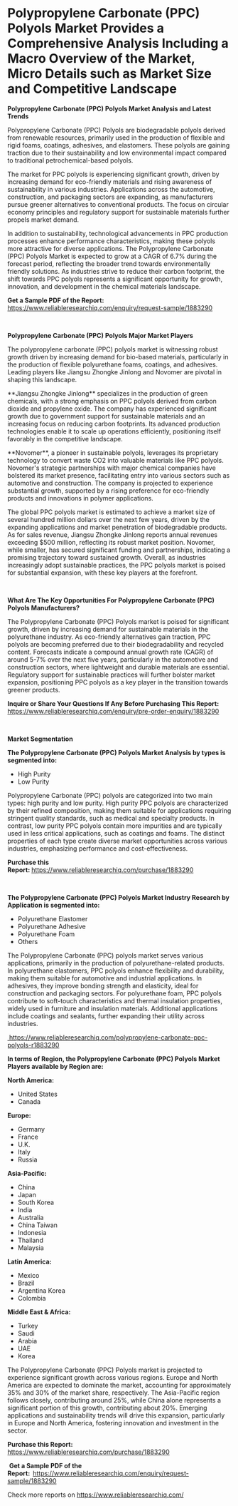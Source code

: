 <p><h1>Polypropylene Carbonate (PPC) Polyols Market Provides a Comprehensive Analysis Including a Macro Overview of the Market, Micro Details such as Market Size and Competitive Landscape</h1></p><p><strong>Polypropylene Carbonate (PPC) Polyols Market Analysis and Latest Trends</strong></p>
<p><p>Polypropylene Carbonate (PPC) Polyols are biodegradable polyols derived from renewable resources, primarily used in the production of flexible and rigid foams, coatings, adhesives, and elastomers. These polyols are gaining traction due to their sustainability and low environmental impact compared to traditional petrochemical-based polyols. </p><p>The market for PPC polyols is experiencing significant growth, driven by increasing demand for eco-friendly materials and rising awareness of sustainability in various industries. Applications across the automotive, construction, and packaging sectors are expanding, as manufacturers pursue greener alternatives to conventional products. The focus on circular economy principles and regulatory support for sustainable materials further propels market demand.</p><p>In addition to sustainability, technological advancements in PPC production processes enhance performance characteristics, making these polyols more attractive for diverse applications. The Polypropylene Carbonate (PPC) Polyols Market is expected to grow at a CAGR of 6.7% during the forecast period, reflecting the broader trend towards environmentally friendly solutions. As industries strive to reduce their carbon footprint, the shift towards PPC polyols represents a significant opportunity for growth, innovation, and development in the chemical materials landscape.</p></p>
<p><strong>Get a Sample PDF of the Report:&nbsp;</strong> <a href="https://www.reliableresearchiq.com/enquiry/request-sample/1883290?utm_campaign=3503&utm_medium=2&utm_source=Github&utm_content=ia&utm_term=03042025&utm_id=polypropylene-carbonate-ppc-polyols">https://www.reliableresearchiq.com/enquiry/request-sample/1883290</a></p>
<p>&nbsp;</p>
<p><strong>Polypropylene Carbonate (PPC) Polyols Major Market Players</strong></p>
<p><p>The polypropylene carbonate (PPC) polyols market is witnessing robust growth driven by increasing demand for bio-based materials, particularly in the production of flexible polyurethane foams, coatings, and adhesives. Leading players like Jiangsu Zhongke Jinlong and Novomer are pivotal in shaping this landscape.</p><p>**Jiangsu Zhongke Jinlong** specializes in the production of green chemicals, with a strong emphasis on PPC polyols derived from carbon dioxide and propylene oxide. The company has experienced significant growth due to government support for sustainable materials and an increasing focus on reducing carbon footprints. Its advanced production technologies enable it to scale up operations efficiently, positioning itself favorably in the competitive landscape.</p><p>**Novomer**, a pioneer in sustainable polyols, leverages its proprietary technology to convert waste CO2 into valuable materials like PPC polyols. Novomer's strategic partnerships with major chemical companies have bolstered its market presence, facilitating entry into various sectors such as automotive and construction. The company is projected to experience substantial growth, supported by a rising preference for eco-friendly products and innovations in polymer applications.</p><p>The global PPC polyols market is estimated to achieve a market size of several hundred million dollars over the next few years, driven by the expanding applications and market penetration of biodegradable products. As for sales revenue, Jiangsu Zhongke Jinlong reports annual revenues exceeding $500 million, reflecting its robust market position. Novomer, while smaller, has secured significant funding and partnerships, indicating a promising trajectory toward sustained growth. Overall, as industries increasingly adopt sustainable practices, the PPC polyols market is poised for substantial expansion, with these key players at the forefront.</p></p>
<p>&nbsp;</p>
<p><strong>What Are The Key Opportunities For Polypropylene Carbonate (PPC) Polyols Manufacturers?</strong></p>
<p><p>The Polypropylene Carbonate (PPC) Polyols market is poised for significant growth, driven by increasing demand for sustainable materials in the polyurethane industry. As eco-friendly alternatives gain traction, PPC polyols are becoming preferred due to their biodegradability and recycled content. Forecasts indicate a compound annual growth rate (CAGR) of around 5-7% over the next five years, particularly in the automotive and construction sectors, where lightweight and durable materials are essential. Regulatory support for sustainable practices will further bolster market expansion, positioning PPC polyols as a key player in the transition towards greener products.</p></p>
<p><strong>Inquire or Share Your Questions If Any Before Purchasing This Report:</strong> <a href="https://www.reliableresearchiq.com/enquiry/pre-order-enquiry/1883290?utm_campaign=3503&utm_medium=2&utm_source=Github&utm_content=ia&utm_term=03042025&utm_id=polypropylene-carbonate-ppc-polyols">https://www.reliableresearchiq.com/enquiry/pre-order-enquiry/1883290</a></p>
<p>&nbsp;</p>
<p><strong>Market Segmentation</strong></p>
<p><strong>The Polypropylene Carbonate (PPC) Polyols Market Analysis by types is segmented into:</strong></p>
<p><ul><li>High Purity</li><li>Low Purity</li></ul></p>
<p><p>Polypropylene Carbonate (PPC) polyols are categorized into two main types: high purity and low purity. High purity PPC polyols are characterized by their refined composition, making them suitable for applications requiring stringent quality standards, such as medical and specialty products. In contrast, low purity PPC polyols contain more impurities and are typically used in less critical applications, such as coatings and foams. The distinct properties of each type create diverse market opportunities across various industries, emphasizing performance and cost-effectiveness.</p></p>
<p><strong>Purchase this Report:&nbsp;</strong><a href="https://www.reliableresearchiq.com/purchase/1883290?utm_campaign=3503&utm_medium=2&utm_source=Github&utm_content=ia&utm_term=03042025&utm_id=polypropylene-carbonate-ppc-polyols">https://www.reliableresearchiq.com/purchase/1883290</a></p>
<p>&nbsp;</p>
<p><strong>The Polypropylene Carbonate (PPC) Polyols Market Industry Research by Application is segmented into:</strong></p>
<p><ul><li>Polyurethane Elastomer</li><li>Polyurethane Adhesive</li><li>Polyurethane Foam</li><li>Others</li></ul></p>
<p><p>The Polypropylene Carbonate (PPC) polyols market serves various applications, primarily in the production of polyurethane-related products. In polyurethane elastomers, PPC polyols enhance flexibility and durability, making them suitable for automotive and industrial applications. In adhesives, they improve bonding strength and elasticity, ideal for construction and packaging sectors. For polyurethane foam, PPC polyols contribute to soft-touch characteristics and thermal insulation properties, widely used in furniture and insulation materials. Additional applications include coatings and sealants, further expanding their utility across industries.</p></p>
<p><a href="https://www.reliableresearchiq.com/polypropylene-carbonate-ppc-polyols-r1883290?utm_campaign=3503&utm_medium=2&utm_source=Github&utm_content=ia&utm_term=03042025&utm_id=polypropylene-carbonate-ppc-polyols">&nbsp;https://www.reliableresearchiq.com/polypropylene-carbonate-ppc-polyols-r1883290</a></p>
<p><strong>In terms of Region, the Polypropylene Carbonate (PPC) Polyols Market Players available by Region are:</strong></p>
<p>
    <p> <strong> North America: </strong>
        <ul>
            <li>United States</li>
            <li>Canada</li>
        </ul>
        </p> 
    <p> <strong> Europe: </strong>
        <ul>
            <li>Germany</li>
            <li>France</li>
            <li>U.K.</li>
            <li>Italy</li>
            <li>Russia</li>
        </ul>
        </p> 
    <p> <strong> Asia-Pacific: </strong>
        <ul>
            <li>China</li>
            <li>Japan</li>
            <li>South Korea</li>
            <li>India</li>
            <li>Australia</li>
            <li>China Taiwan</li>
            <li>Indonesia</li>
            <li>Thailand</li>
            <li>Malaysia</li>
        </ul>
        </p> 
    <p> <strong> Latin America: </strong>
        <ul>
            <li>Mexico</li>
            <li>Brazil</li>
            <li>Argentina Korea</li>
            <li>Colombia</li>
        </ul>
        </p> 
    <p> <strong> Middle East & Africa: </strong>
        <ul>
            <li>Turkey</li>
            <li>Saudi</li>
            <li>Arabia</li>
            <li>UAE</li>
            <li>Korea</li>
        </ul>
    </p>
    </p>
<p><p>The Polypropylene Carbonate (PPC) Polyols market is projected to experience significant growth across various regions. Europe and North America are expected to dominate the market, accounting for approximately 35% and 30% of the market share, respectively. The Asia-Pacific region follows closely, contributing around 25%, while China alone represents a significant portion of this growth, contributing about 20%. Emerging applications and sustainability trends will drive this expansion, particularly in Europe and North America, fostering innovation and investment in the sector.</p></p>
<p><strong>Purchase this Report: </strong><a href="https://www.reliableresearchiq.com/purchase/1883290?utm_campaign=3503&utm_medium=2&utm_source=Github&utm_content=ia&utm_term=03042025&utm_id=polypropylene-carbonate-ppc-polyols">https://www.reliableresearchiq.com/purchase/1883290</a></p>
<p>&nbsp;<strong>Get a Sample PDF of the Report:&nbsp;&nbsp;</strong><a href="https://www.reliableresearchiq.com/enquiry/request-sample/1883290?utm_campaign=3503&utm_medium=2&utm_source=Github&utm_content=ia&utm_term=03042025&utm_id=polypropylene-carbonate-ppc-polyols">https://www.reliableresearchiq.com/enquiry/request-sample/1883290</a></p>
<p><strong></strong></p>
<p>Check more reports on <a href="https://www.reliableresearchiq.com/?utm_campaign=3503&utm_medium=2&utm_source=Github&utm_content=ia&utm_term=03042025&utm_id=polypropylene-carbonate-ppc-polyols">https://www.reliableresearchiq.com/</a></p>